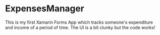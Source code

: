 # ExpensesManager
This is my first Xamarin Forms App which tracks someone's expenditure and income of a period of time.
The UI is a bit clunky but the code works!
